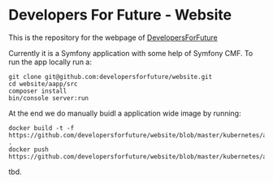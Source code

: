 # Developers For Future - Website

This is the repository for the webpage of [DevelopersForFuture](https://developersforfuture.org)

Currently it is a Symfony application with some help of Symfony CMF. To run the app locally run a:

```
git clone git@github.com:developersforfuture/website.git
cd website/aapp/src
composer install
bin/console server:run
```

At the end we do manually buidl a application wide image by running:
```
docker build -t -f https://github.com/developersforfuture/website/blob/master/kubernetes/app.production.yaml .
docker push https://github.com/developersforfuture/website/blob/master/kubernetes/app.production.yaml
```
tbd.
